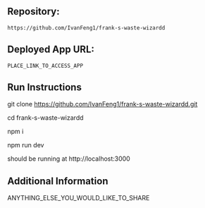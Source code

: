 ## Repository:

```
https://github.com/IvanFeng1/frank-s-waste-wizardd

```

## Deployed App URL:

```
PLACE_LINK_TO_ACCESS_APP
```

## Run Instructions

git clone https://github.com/IvanFeng1/frank-s-waste-wizardd.git

cd frank-s-waste-wizardd

npm i

npm run dev

should be running at http://localhost:3000

## Additional Information

ANYTHING_ELSE_YOU_WOULD_LIKE_TO_SHARE
